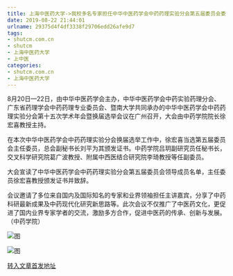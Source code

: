 ```yaml
---
title: 上海中医药大学->我校多名专家担任中华中医药学会中药药理实验分会第五届委员会委员 | shutcm.com.cn
date: 2019-08-22 21:44:01
urlname: 29375d4f4df3338f29706edd26afe9d7
tags: 
- shutcm.com.cn
- shutcm
- 上海中医药大学
- 上中医
categories:
- shutcm.com.cn
- 上海中医药大学
---
```



8月20日—22日，由中华中医药学会主办，中华中医药学会中药实验药理分会、广东省药理学会中药药理专业委员会、暨南大学共同承办的中华中医药学会中药药理实验分会第十五次学术年会暨换届选举会议在广州召开，大会由中药学院院长徐宏喜教授主持。

在本次中华中医药学会中药药理实验分会换届选举工作中，徐宏喜当选第五届委员会主任委员，总会副秘书长刘平为其颁发证书。中药学院吕玥副研究员任秘书长，交叉科学研究院葛广波教授、附属中西医结合研究院李琦教授等任副委员。

大会宣读了中华中医药学会中药药理实验分会第五届委员会领导成员名单，主任委员徐宏喜教授颁发证书并致辞。

会议邀请了多位来自国内及国际知名的专家和业界领袖担任主讲嘉宾，分享了中药科研最新成果及中药现代化研究新思路等。此次会议不仅推广了中医药文化，更促进了国内业界专家学者的交流，激励多方合作，促进中医药的传承、创新与发展。（中药学院）



![图](http://www.shutcm.edu.cn/_upload/article/images/a1/8f/e67823514206a7c4356fb863dfbe/1ee78793-edc1-49a6-b318-e1785a2e706a.png)

![图](http://www.shutcm.edu.cn/_upload/article/images/a1/8f/e67823514206a7c4356fb863dfbe/3a6ec69f-1872-43cf-943f-c5afbd59fee1.png)

[转入文章首发地址](http://www.shutcm.edu.cn/2019/0822/c973a114591/page.htm)